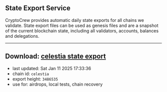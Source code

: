 ## State Export Service
CryptoCrew provides automatic daily state exports for all chains we validate. State export files can be used as genesis files and are a snapshot of the current blockchain state, including all validators, accounts, balances and delegations.

---
**Download: [celestia state export](https://dl-eu2.ccvalidators.com/SERVICE/celestia/celestia_export_3486535.json)**
---

- last updated: Sat Jan 11 2025 17:33:36
- chain id: `celestia`
- export height: `3486535`
- use for: airdrops, local tests, chain recovery
